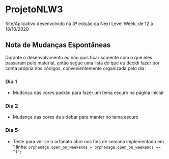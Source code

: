# ProjetoNLW3

Site/Aplicativo desenvolvido na 3ª edição da Next Level Week, de 12 a 18/10/2020

## Nota de Mudanças Espontâneas

Durante o desenvolvimento eu não quis ficar somente com o que eles passaram pelo material, então segue uma lista do que eu decidi fazer por conta própria nos códigos, convenientemente organizada pelo dia:

### Dia 1

- Mudança das cores padrão para fazer um tema escuro na página inicial

### Dia 2

- Mudança das cores da sidebar para manter no tema escuro

### Dia 5

- Teste para ver se o orfanato abre nos fins de semana implementado em 1 linha: `orphanage.open_on_weekends = orphanage.open_on_weekends == "1";`
